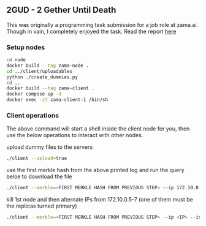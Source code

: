 ## 2GUD - 2 Gether Until Death

This was originally a programming task submission for a job role at zama.ai. Though in vain, I completely enjoyed the task. Read the report [here](REPORT.md)

### Setup nodes

```bash
cd node
docker build --tag zama-node .
cd ../client/uploadables
python ./create_dummies.py
cd ..
docker build --tag zama-client .
docker compose up -d
docker exec -it zama-client-1 /bin/sh
```

### Client operations

The above command will start a shell inside the client node for you, then use the below operations to interact with other nodes.

upload dummy files to the servers
```bash
./client --upload=true
```

use the first merkle hash from the above printed log and run the query beloe to download the file
```bash
./client --merkle=<FIRST MERKLE HASH FROM PREVIOUS STEP> --ip 172.10.0.2 --index 12
```

kill 1st node and then alternate IPs from 172.10.0.5-7 (one of them must be the replicas turned primary)
```bash
./client --merkle=<FIRST MERKLE HASH FROM PREVIOUS STEP> --ip <IP> --index 12
```
